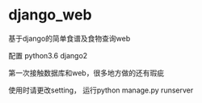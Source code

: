 # django_web
基于django的简单食谱及食物查询web


配置 python3.6 django2

第一次接触数据库和web，很多地方做的还有瑕疵

使用时请更改setting， 运行python manage.py runserver
